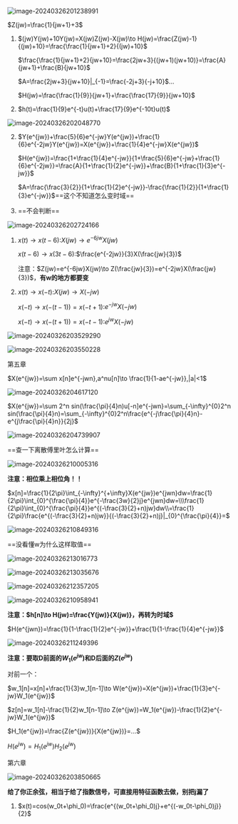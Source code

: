 ![image-20240326201238991](%E6%9C%AA%E5%91%BD%E5%90%8D.assets/image-20240326201238991.png)

$Z(jw)=\frac{1}{jw+1}+3$

1. $(jw)Y(jw)+10Y(jw)=X(jw)Z(jw)-X(jw)\to H(jw)=\frac{Z(jw)-1}{(jw)+10}=\frac{\frac{1}{jw+1}+2}{(jw)+10}$

   $\frac{\frac{1}{jw+1}+2}{jw+10}=\frac{2jw+3}{(jw+1)(jw+10)}=\frac{A}{jw+1}+\frac{B}{jw+10}$

   $A=\frac{2jw+3}{jw+10}|_{-1}=\frac{-2j+3}{-j+10}$...

   $H(jw)=\frac{\frac{1}{9}}{jw+1}+\frac{\frac{17}{9}}{jw+10}$

2. $h(t)=\frac{1}{9}e^{-t}u(t)+\frac{17}{9}e^{-10t}u(t)$



![image-20240326202048770](%E6%9C%AA%E5%91%BD%E5%90%8D.assets/image-20240326202048770.png)

2. $Y(e^{jw})+\frac{5}{6}e^{-jw}Y(e^{jw})+\frac{1}{6}e^{-2jw}Y(e^{jw})=X(e^{jw})+\frac{1}{4}e^{-jw}X(e^{jw})$

   $H(e^{jw})=\frac{1+\frac{1}{4}e^{-jw}}{1+\frac{5}{6}e^{-jw}+\frac{1}{6}e^{-2jw}}=\frac{A}{1+\frac{1}{2}e^{-jw}}+\frac{B}{1+\frac{1}{3}e^{-jw}}$

   $A=\frac{\frac{3}{2}}{1+\frac{1}{2}e^{-jw}}-\frac{\frac{1}{2}}{1+\frac{1}{3}e^{-jw}}$==这个不知道怎么变时域==

3. ==不会判断==

![image-20240326202724166](%E6%9C%AA%E5%91%BD%E5%90%8D.assets/image-20240326202724166.png)

1. $x(t)\to x(t-6)$:$X(jw)\to e^{-6jw}X(jw)$

   $x(t-6)\to x(3t-6)$:$\frac{e^{-2jw}}{3}X(\frac{jw}{3})$

   注意：$Z(jw)=e^{-6jw}X(jw)\to Z(\frac{jw}{3})=e^{-2jw}X(\frac{jw}{3})$，**有w的地方都要变**

2. $x(t)\to x(-t)$:$X(jw)\to X(-jw)$

   $x(-t)\to x(-(t-1))=x(-t+1)$:$e^{-jw}X(-jw)$

   $x(-t)\to x(-(t+1))=x(-t-1)$:$e^{jw}X(-jw)$

![image-20240326203529290](%E6%9C%AA%E5%91%BD%E5%90%8D.assets/image-20240326203529290.png)

![image-20240326203550228](%E6%9C%AA%E5%91%BD%E5%90%8D.assets/image-20240326203550228-1456551.png)









第五章

$X(e^{jw})=\sum x[n]e^{-jwn},a^nu[n]\to \frac{1}{1-ae^{-jw}},|a|<1$

![image-20240326204617120](%E6%9C%AA%E5%91%BD%E5%90%8D.assets/image-20240326204617120.png)

$X(e^{jw})=\sum 2^n sin(\frac{\pi}{4}n)u[-n]e^{-jwn}=\sum_{-\infty}^{0}2^n sin(\frac{\pi}{4}n)=\sum_{-\infty}^{0}2^n\frac{e^{-j\frac{\pi}{4}n}-e^{j\frac{\pi}{4}n}}{2j}$

![image-20240326204739907](%E6%9C%AA%E5%91%BD%E5%90%8D.assets/image-20240326204739907.png)

==查一下离散傅里叶怎么计算==

![image-20240326210005316](%E6%9C%AA%E5%91%BD%E5%90%8D.assets/image-20240326210005316-1458006.png)

**注意：相位乘上相位角！！**



$x[n]=\frac{1}{2\pi}\int_{-\infty}^{+\infty}X(e^{jw})e^{jwn}dw=\frac{1}{2\pi}\int_{0}^{\frac{\pi}{4}}e^{-\frac{3w}{2}j}e^{jwn}dw=\\\frac{1}{2\pi}\int_{0}^{\frac{\pi}{4}}e^{(-\frac{3}{2}+n)jw}dw\\=\frac{1}{2\pi}\frac{e^{(-\frac{3}{2}+n)jw}}{(-\frac{3}{2}+n)j}|_{0}^{\frac{\pi}{4}}=$



![image-20240326210849316](%E6%9C%AA%E5%91%BD%E5%90%8D.assets/image-20240326210849316.png)

==没看懂w为什么这样取值==

![image-20240326213016773](%E6%9C%AA%E5%91%BD%E5%90%8D.assets/image-20240326213016773.png)





![image-20240326213035676](%E6%9C%AA%E5%91%BD%E5%90%8D.assets/image-20240326213035676.png)











![image-20240326212357205](%E6%9C%AA%E5%91%BD%E5%90%8D.assets/image-20240326212357205.png)









![image-20240326210958941](%E6%9C%AA%E5%91%BD%E5%90%8D.assets/image-20240326210958941.png)

**注意：$h[n]\to H(jw)=\frac{Y(jw)}{X(jw)}，再转为时域$**

$H(e^{jwn})=\frac{1}{1-\frac{1}{2}e^{-jw}}+\frac{1}{1-\frac{1}{4}e^{-jw}}$



![image-20240326211249396](%E6%9C%AA%E5%91%BD%E5%90%8D.assets/image-20240326211249396.png)

**注意：要取D前面的$W_1(e^{jw})$和D后面的$Z(e^{jw})$**

对前一个：

$w_1[n]=x[n]+\frac{1}{3}w_1[n-1]\to W(e^{jw})=X(e^{jw})+\frac{1}{3}e^{-jw}W_1(e^{jw})$

$z[n]=w_1[n]-\frac{1}{2}w_1[n-1]\to Z(e^{jw})=W_1(e^{jw})-\frac{1}{2}e^{-jw}W_1(e^{jw})$

$H_1(e^{jw})=\frac{Z(e^{jw})}{X(e^{jw})}=...$

$H(e^{jw})=H_1(e^{jw})H_2(e^{jw})$





第六章

![image-20240326203850665](%E6%9C%AA%E5%91%BD%E5%90%8D.assets/image-20240326203850665.png)

**给了你正余弦，相当于给了指数信号，可直接用特征函数去做，别把j漏了**

1. $x(t)=cos(w_0t+\phi_0)=\frac{e^{(w_0t+\phi_0)j}+e^{(-w_0t-\phi_0)j}}{2}$

   















